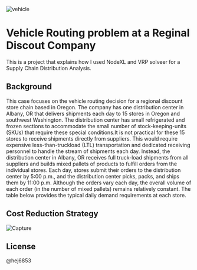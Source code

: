 ![vehicle](https://user-images.githubusercontent.com/79428102/115106238-7a9be280-9f18-11eb-8cb1-18cb48cd2a26.JPG)
# Vehicle Routing problem at a Reginal Discout Company
This is a project that explains how I used NodeXL and VRP solveer for a Supply Chain Distribution Analysis.

## Background
This case focuses on the vehicle routing decision for a regional discount store chain based in Oregon.  The company has one distribution center in Albany, OR that delivers shipments each day to 15 stores in Oregon and southwest Washington.  The distribution center has small refrigerated and frozen sections to accommodate the small number of stock-keeping-units (SKUs) that require these special conditions.It is not practical for these 15 stores to receive shipments directly from suppliers.  This would require expensive less-than-truckload (LTL) transportation and dedicated receiving personnel to handle the stream of shipments each day.  Instead, the distribution center in Albany, OR receives full truck-load shipments from all suppliers and builds mixed pallets of products to fulfill orders from the individual stores.  Each day, stores submit their orders to the distribution center by 5:00 p.m., and the distribution center picks, packs, and ships them by 11:00 p.m.  Although the orders vary each day, the overall volume of each order (in the number of mixed pallets) remains relatively constant.  The table below provides the typical daily demand requirements at each store.

## Cost Reduction Strategy
![Capture](https://user-images.githubusercontent.com/79428102/115106383-5db3df00-9f19-11eb-9511-fd9f9bf36a55.JPG)

## License
@hej6853
